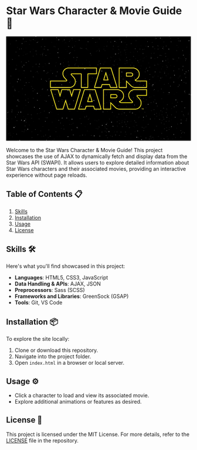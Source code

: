 # Star Wars Character & Movie Guide 🌌

![Readme Photo](/images/readme.webp)

Welcome to the Star Wars Character & Movie Guide! This project showcases the use of AJAX to dynamically fetch and display data from the Star Wars API (SWAPI). It allows users to explore detailed information about Star Wars characters and their associated movies, providing an interactive experience without page reloads.


## Table of Contents 📋
1. [Skills](#skills)
2. [Installation](#installation)
3. [Usage](#usage)
4. [License](#license)


## Skills 🛠️ <a name="skills"></a>

Here's what you'll find showcased in this project:

- **Languages**: HTML5, CSS3, JavaScript
- **Data Handling & APIs**: AJAX, JSON
- **Preprocessors**: Sass (SCSS)
- **Frameworks and Libraries**: GreenSock (GSAP)
- **Tools**: Git, VS Code


## Installation 📦 <a name="installation"></a>

To explore the site locally:

1. Clone or download this repository.  
2. Navigate into the project folder.  
3. Open `index.html` in a browser or local server.


## Usage ⚙️ <a name="usage"></a>
- Click a character to load and view its associated movie.
- Explore additional animations or features as desired.


## License 📄 <a name="license"></a>

This project is licensed under the MIT License. For more details, refer to the [LICENSE](LICENSE) file in the repository.
